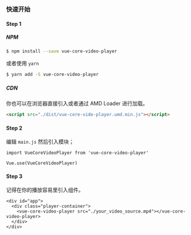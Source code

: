 ### 快速开始

#### Step 1 

##### NPM

``` bash
$ npm install --save vue-core-video-player 
```

或者使用 `yarn`

``` bash
$ yarn add -S vue-core-video-player 
```


##### CDN

你也可以在浏览器直接引入或者通过 AMD Loader 进行加载。

``` html
<script src="./dist/vue-core-vide-player.umd.min.js"></script>
```

#### Step 2


编辑 `main.js` 然后引入模块；

``` 
import VueCoreVideoPlayer from 'vue-core-video-player'

Vue.use(VueCoreVideoPlayer)
```

#### Step 3

记得在你的播放容易里引入组件。 

``` vue
<div id="app">
  <div class="player-container">
    <vue-core-video-player src="./your_video_source.mp4"></vue-core-video-player>
  </div>
</div>
```
